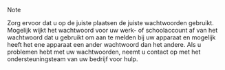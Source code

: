   > [!NOTE]
  > Zorg ervoor dat u op de juiste plaatsen de juiste wachtwoorden gebruikt. Mogelijk wijkt het wachtwoord voor uw werk- of schoolaccount af van het wachtwoord dat u gebruikt om aan te melden bij uw apparaat en mogelijk heeft het ene apparaat een ander wachtwoord dan het andere. Als u problemen hebt met uw wachtwoorden, neemt u contact op met het ondersteuningsteam van uw bedrijf voor hulp.
